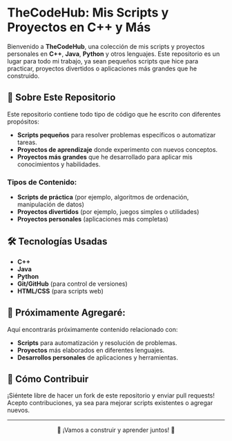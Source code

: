 # TheCodeHub: Mis Scripts y Proyectos en C++ y Más

Bienvenido a **TheCodeHub**, una colección de mis scripts y proyectos personales en **C++**, **Java**, **Python** y otros lenguajes. Este repositorio es un lugar para todo mi trabajo, ya sean pequeños scripts que hice para practicar, proyectos divertidos o aplicaciones más grandes que he construido.

## 🚀 Sobre Este Repositorio
Este repositorio contiene todo tipo de código que he escrito con diferentes propósitos:
- **Scripts pequeños** para resolver problemas específicos o automatizar tareas.
- **Proyectos de aprendizaje** donde experimento con nuevos conceptos.
- **Proyectos más grandes** que he desarrollado para aplicar mis conocimientos y habilidades.

### Tipos de Contenido:
- **Scripts de práctica** (por ejemplo, algoritmos de ordenación, manipulación de datos)
- **Proyectos divertidos** (por ejemplo, juegos simples o utilidades)
- **Proyectos personales** (aplicaciones más completas)

## 🛠️ Tecnologías Usadas
- **C++**
- **Java**
- **Python**
- **Git/GitHub** (para control de versiones)
- **HTML/CSS** (para scripts web)

## 📂 Próximamente Agregaré:
Aquí encontrarás próximamente contenido relacionado con:
- **Scripts** para automatización y resolución de problemas.
- **Proyectos** más elaborados en diferentes lenguajes.
- **Desarrollos personales** de aplicaciones y herramientas.

## 📝 Cómo Contribuir
¡Siéntete libre de hacer un fork de este repositorio y enviar pull requests! Acepto contribuciones, ya sea para mejorar scripts existentes o agregar nuevos.

---

<p align="center">🚀 ¡Vamos a construir y aprender juntos! 🚀</p>
